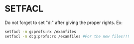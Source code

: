 # SETFACL
Do not forget to set "d:" after giving the proper rights.
Ex:
```bash
setfacl -m g:profs:rx /examfiles
setfacl -m d:g:profs:rx /examfiles #For the new files!!!
```